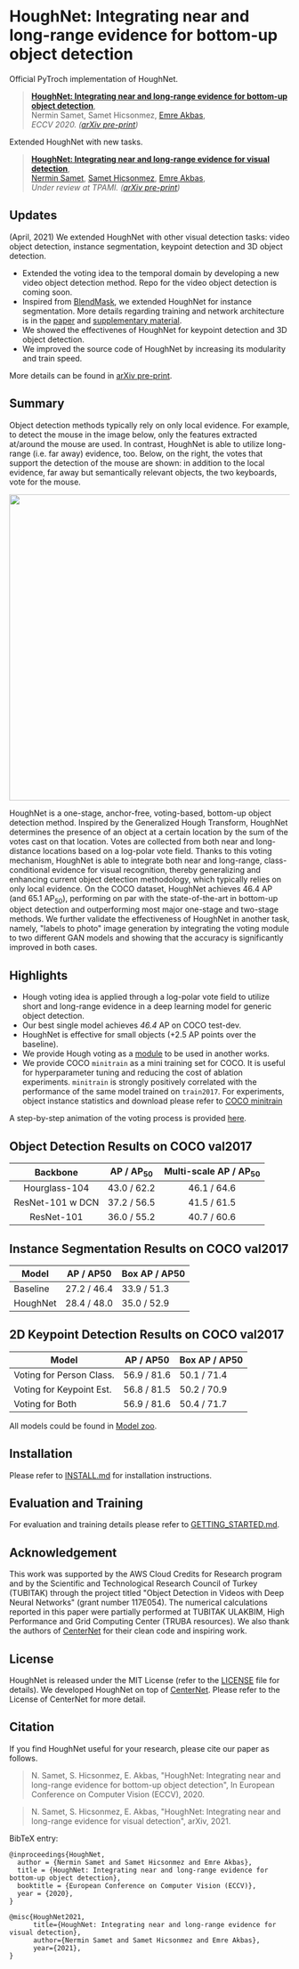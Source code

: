 # HoughNet: Integrating near and long-range evidence for bottom-up object detection

Official PyTroch implementation of HoughNet.

> [**HoughNet: Integrating near and long-range evidence for bottom-up object detection**](https://arxiv.org/abs/2007.02355),            
> Nermin Samet, Samet Hicsonmez, [Emre Akbas](http://user.ceng.metu.edu.tr/~emre/),        
> *ECCV 2020. ([arXiv pre-print](https://arxiv.org/abs/2007.02355))*    

Extended HoughNet with new tasks.

> [**HoughNet: Integrating near and long-range evidence for visual detection**](https://arxiv.org/abs/2104.06773),            
> [Nermin Samet](https://nerminsamet.github.io/), [Samet Hicsonmez](https://giddyyupp.github.io/), [Emre Akbas](http://user.ceng.metu.edu.tr/~emre/),        
> *Under review at TPAMI. ([arXiv pre-print](https://arxiv.org/abs/2104.06773))*          
     

## Updates

(April, 2021) We extended HoughNet with other visual detection tasks: video object detection, instance segmentation, keypoint detection and 3D object detection.

- Extended the voting idea to the temporal domain by developing a new video object detection method. Repo for the video object detection is coming soon.
- Inspired from [BlendMask](https://arxiv.org/abs/2001.00309), we extended HoughNet for instance segmentation. More details regarding training and network architecture is in the [paper](https://arxiv.org/abs/2104.06773) and [supplementary material](https://drive.google.com/file/d/1qDC-jj3xW7WNB2xyo7mpKqfaPr_s_fki/view?usp=sharing). 
- We showed the effectivenes of HoughNet for keypoint detection and 3D object detection.
- We improved the source code of HoughNet by increasing its modularity and train speed. 

More details can be found in [arXiv pre-print](https://arxiv.org/abs/2104.06773).


## Summary
Object detection methods typically rely on only local evidence. For example, to detect the mouse in the image below,
only the features extracted at/around the mouse are used. In contrast, HoughNet is able to utilize long-range (i.e. far away) evidence, too.
Below, on the right, the votes that support the detection of the mouse are shown: in addition to the local evidence,
far away but semantically relevant objects, the two keyboards, vote for the mouse.

<img src="/readme/teaser.png" width="550">

HoughNet is a one-stage, anchor-free, voting-based, bottom-up object detection method. Inspired by the Generalized Hough Transform,
HoughNet determines the presence of an object at a certain location by the sum of the
votes cast on that location. Votes are collected from both near and long-distance locations
based on a log-polar vote field. Thanks to this voting mechanism, HoughNet is able to integrate both near and long-range,
class-conditional evidence for visual recognition, thereby generalizing and enhancing current object detection methodology,
which typically relies on only local evidence. On the COCO dataset, HoughNet achieves 46.4 AP (and 65.1 AP<sub>50</sub>),
performing on par with the state-of-the-art in bottom-up object detection and outperforming most  major one-stage and two-stage methods.
We further validate the effectiveness of HoughNet in another task, namely, "labels to photo" image generation by integrating the
voting module to two different GAN models and showing that the accuracy is significantly improved in both cases.

## Highlights
- Hough voting idea is applied through a log-polar vote field to utilize short and long-range evidence in a deep
learning model for generic object detection.
- Our best single model achieves *46.4* AP on COCO test-dev.
- HoughNet is effective for small objects (+2.5 AP points over the baseline).
- We provide Hough voting as a [module](src/lib/models/networks/hough_module.py) to be used in another works.
- We provide COCO `minitrain` as a mini training set for COCO. It is useful for hyperparameter tuning and
  reducing the cost of ablation experiments. `minitrain` is strongly  positively correlated with the performance of
  the same model trained on `train2017`. For experiments,
  object instance statistics and download please refer to [COCO minitrain](https://github.com/giddyyupp/coco-minitrain)

A step-by-step animation of the voting process is provided [here](https://drive.google.com/file/d/1qDC-jj3xW7WNB2xyo7mpKqfaPr_s_fki/view?usp=sharing).

## Object Detection Results on COCO val2017

| Backbone        | AP / AP<sub>50</sub> | Multi-scale AP / AP<sub>50</sub> |
|:---------------:|:----------:|:----------------------:|
|Hourglass-104    | 43.0 / 62.2 |  46.1 / 64.6         |
|ResNet-101 w DCN | 37.2 / 56.5 |  41.5 / 61.5         |
|ResNet-101       | 36.0 / 55.2 |  40.7 / 60.6         |



## Instance Segmentation Results on COCO val2017

| Model                    |   AP / AP50        |   Box AP / AP50    |
|--------------------------|--------------------|--------------------|
|Baseline | 27.2 / 46.4  | 33.9 / 51.3 |
|HoughNet | 28.4 / 48.0  | 35.0 / 52.9 |



## 2D Keypoint Detection Results on COCO val2017

| Model                    |   AP / AP50        |   Box AP / AP50    |
|--------------------------|--------------------|--------------------|
| Voting for Person Class. | 56.9 / 81.6  | 50.1 / 71.4 |
| Voting for Keypoint Est. | 56.8 / 81.5  | 50.2 / 70.9 |
| Voting for Both | 56.9 / 81.6  | 50.4 / 71.7 |


All models could be found in [Model zoo](readme/MODEL_ZOO.md).

## Installation

Please refer to [INSTALL.md](readme/INSTALL.md) for installation instructions.

## Evaluation and Training

For evaluation and training details please refer to [GETTING_STARTED.md](readme/GETTING_STARTED.md).

## Acknowledgement

This work was supported by the AWS Cloud Credits for Research program and by the Scientific and Technological Research Council of Turkey (TUBITAK) through the project titled "Object Detection in Videos with Deep Neural Networks" (grant number 117E054). The numerical calculations reported in this paper were partially performed at TUBITAK ULAKBIM,  High Performance and Grid Computing Center (TRUBA resources). We also thank the authors of [CenterNet](https://github.com/xingyizhou/CenterNet) for their clean code and inspiring work.

## License

HoughNet is released under the MIT License (refer to the [LICENSE](readme/LICENSE) file for details). We developed HoughNet on top of [CenterNet](https://github.com/xingyizhou/CenterNet). Please refer to the License of CenterNet for more detail.

## Citation

If you find HoughNet useful for your research, please cite our paper as follows.

> N. Samet, S. Hicsonmez, E. Akbas, "HoughNet: Integrating near and long-range evidence for bottom-up object detection",
> In European Conference on Computer Vision (ECCV), 2020.

> N. Samet, S. Hicsonmez, E. Akbas, "HoughNet: Integrating near and long-range evidence for visual detection",
> arXiv, 2021.

BibTeX entry:
```
@inproceedings{HoughNet,
  author = {Nermin Samet and Samet Hicsonmez and Emre Akbas},
  title = {HoughNet: Integrating near and long-range evidence for bottom-up object detection},
  booktitle = {European Conference on Computer Vision (ECCV)},
  year = {2020},
}
```
```
@misc{HoughNet2021,
      title={HoughNet: Integrating near and long-range evidence for visual detection}, 
      author={Nermin Samet and Samet Hicsonmez and Emre Akbas},
      year={2021}, 
}
```
